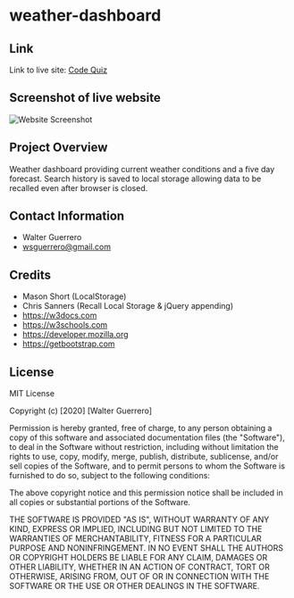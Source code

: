 # weather-dashboard

## Link
Link to live site: [Code Quiz]()

## Screenshot of live website

![Website Screenshot]()

## Project Overview

Weather dashboard providing current weather conditions and a five day forecast. Search history is saved to local storage allowing data to be recalled even after browser is closed. 

## Contact Information

* Walter Guerrero
* wsguerrero@gmail.com


## Credits

* Mason Short (LocalStorage)
* Chris Sanners (Recall Local Storage & jQuery appending)
* https://w3docs.com
* https://w3schools.com
* https://developer.mozilla.org
* https://getbootstrap.com


## License

MIT License

Copyright (c) [2020] [Walter Guerrero]

Permission is hereby granted, free of charge, to any person obtaining a copy
of this software and associated documentation files (the "Software"), to deal
in the Software without restriction, including without limitation the rights
to use, copy, modify, merge, publish, distribute, sublicense, and/or sell
copies of the Software, and to permit persons to whom the Software is
furnished to do so, subject to the following conditions:

The above copyright notice and this permission notice shall be included in all
copies or substantial portions of the Software.

THE SOFTWARE IS PROVIDED "AS IS", WITHOUT WARRANTY OF ANY KIND, EXPRESS OR
IMPLIED, INCLUDING BUT NOT LIMITED TO THE WARRANTIES OF MERCHANTABILITY,
FITNESS FOR A PARTICULAR PURPOSE AND NONINFRINGEMENT. IN NO EVENT SHALL THE
AUTHORS OR COPYRIGHT HOLDERS BE LIABLE FOR ANY CLAIM, DAMAGES OR OTHER
LIABILITY, WHETHER IN AN ACTION OF CONTRACT, TORT OR OTHERWISE, ARISING FROM,
OUT OF OR IN CONNECTION WITH THE SOFTWARE OR THE USE OR OTHER DEALINGS IN THE
SOFTWARE.
